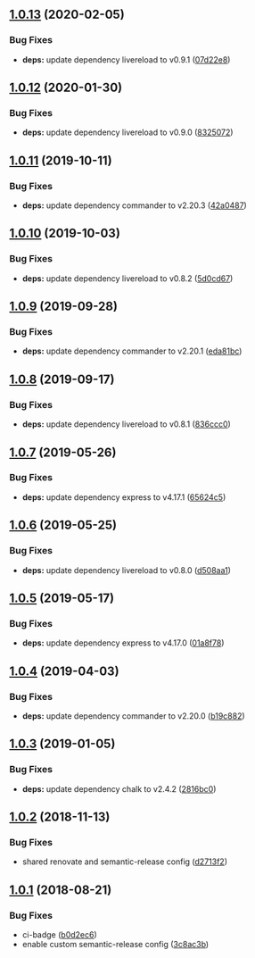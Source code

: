 ## [1.0.13](https://github.com/mike-works/sass-fundamentals.git/compare/v1.0.12...v1.0.13) (2020-02-05)


### Bug Fixes

* **deps:** update dependency livereload to v0.9.1 ([07d22e8](https://github.com/mike-works/sass-fundamentals.git/commit/07d22e8))

## [1.0.12](https://github.com/mike-works/sass-fundamentals.git/compare/v1.0.11...v1.0.12) (2020-01-30)


### Bug Fixes

* **deps:** update dependency livereload to v0.9.0 ([8325072](https://github.com/mike-works/sass-fundamentals.git/commit/8325072))

## [1.0.11](https://github.com/mike-works/sass-fundamentals.git/compare/v1.0.10...v1.0.11) (2019-10-11)


### Bug Fixes

* **deps:** update dependency commander to v2.20.3 ([42a0487](https://github.com/mike-works/sass-fundamentals.git/commit/42a0487))

## [1.0.10](https://github.com/mike-works/sass-fundamentals.git/compare/v1.0.9...v1.0.10) (2019-10-03)


### Bug Fixes

* **deps:** update dependency livereload to v0.8.2 ([5d0cd67](https://github.com/mike-works/sass-fundamentals.git/commit/5d0cd67))

## [1.0.9](https://github.com/mike-works/sass-fundamentals.git/compare/v1.0.8...v1.0.9) (2019-09-28)


### Bug Fixes

* **deps:** update dependency commander to v2.20.1 ([eda81bc](https://github.com/mike-works/sass-fundamentals.git/commit/eda81bc))

## [1.0.8](https://github.com/mike-works/sass-fundamentals.git/compare/v1.0.7...v1.0.8) (2019-09-17)


### Bug Fixes

* **deps:** update dependency livereload to v0.8.1 ([836ccc0](https://github.com/mike-works/sass-fundamentals.git/commit/836ccc0))

## [1.0.7](https://github.com/mike-works/sass-fundamentals.git/compare/v1.0.6...v1.0.7) (2019-05-26)


### Bug Fixes

* **deps:** update dependency express to v4.17.1 ([65624c5](https://github.com/mike-works/sass-fundamentals.git/commit/65624c5))

## [1.0.6](https://github.com/mike-works/sass-fundamentals.git/compare/v1.0.5...v1.0.6) (2019-05-25)


### Bug Fixes

* **deps:** update dependency livereload to v0.8.0 ([d508aa1](https://github.com/mike-works/sass-fundamentals.git/commit/d508aa1))

## [1.0.5](https://github.com/mike-works/sass-fundamentals.git/compare/v1.0.4...v1.0.5) (2019-05-17)


### Bug Fixes

* **deps:** update dependency express to v4.17.0 ([01a8f78](https://github.com/mike-works/sass-fundamentals.git/commit/01a8f78))

## [1.0.4](https://github.com/mike-works/sass-fundamentals.git/compare/v1.0.3...v1.0.4) (2019-04-03)


### Bug Fixes

* **deps:** update dependency commander to v2.20.0 ([b19c882](https://github.com/mike-works/sass-fundamentals.git/commit/b19c882))

## [1.0.3](https://github.com/mike-works/sass-fundamentals.git/compare/v1.0.2...v1.0.3) (2019-01-05)


### Bug Fixes

* **deps:** update dependency chalk to v2.4.2 ([2816bc0](https://github.com/mike-works/sass-fundamentals.git/commit/2816bc0))

## [1.0.2](https://github.com/mike-works/sass-fundamentals.git/compare/v1.0.1...v1.0.2) (2018-11-13)


### Bug Fixes

* shared renovate and semantic-release config ([d2713f2](https://github.com/mike-works/sass-fundamentals.git/commit/d2713f2))

## [1.0.1](https://github.com/mike-works/sass-fundamentals/compare/v1.0.0...v1.0.1) (2018-08-21)


### Bug Fixes

* ci-badge ([b0d2ec6](https://github.com/mike-works/sass-fundamentals/commit/b0d2ec6))
* enable custom semantic-release config ([3c8ac3b](https://github.com/mike-works/sass-fundamentals/commit/3c8ac3b))
